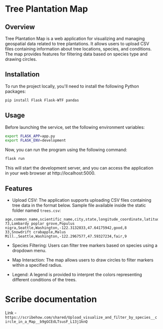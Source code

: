 # Tree Plantation Map

## Overview

Tree Plantation Map is a web application for visualizing and managing geospatial data related to tree plantations. It allows users to upload CSV files containing information about tree locations, species, and conditions. The map provides features for filtering data based on species type and drawing circles.

## Installation

To run the project locally, you'll need to install the following Python packages:

```bash
pip install Flask Flask-WTF pandas
```

## Usage
Before launching the service, set the following environment variables:

```bash
export FLASK_APP=app.py
export FLASK_ENV=development
```

Now, you can run the program using the following command:

```bash
flask run
```

This will start the development server, and you can access the application in your web browser at http://localhost:5000.

## Features
* Upload CSV:
The application supports uploading CSV files containing tree data in the format below. Sample file available inside the static folder named `trees.csv`:

```csv
age,common_name,scientific_name,city,state,longitude_coordinate,latitude_coordinate,condition,no_of_trees_planted
73,Lombardy poplar grove,Populus nigra,Seattle,Washington,-122.3132833,47.64175942,good,8
33,Snowdrift crabapple,Malus Mill.,Seattle,Washington,-122.2967577,47.59327234,fair,9
```

* Species Filtering:
Users can filter tree markers based on species using a dropdown menu.

* Map Interaction:
The map allows users to draw circles to filter markers within a specified radius.

* Legend:
A legend is provided to interpret the colors representing different conditions of the trees.

# Scribe documentation

Link - `https://scribehow.com/shared/Upload_visualize_and_filter_by_species__circle_in_a_Map__b9gGCEdLTsusF_L13j1knQ`